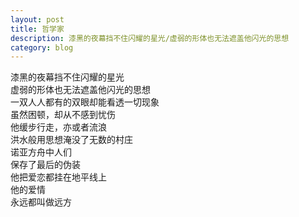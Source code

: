 ```yaml
---
layout: post
title: 哲学家
description: 漆黑的夜幕挡不住闪耀的星光/虚弱的形体也无法遮盖他闪光的思想
category: blog
---
```


漆黑的夜幕挡不住闪耀的星光  
虚弱的形体也无法遮盖他闪光的思想  
一双人人都有的双眼却能看透一切现象  
虽然困顿，却从不感到忧伤  
他缓步行走，亦或者流浪  
洪水般用思想淹没了无数的村庄  
诺亚方舟中人们  
保存了最后的伪装  
他把爱恋都挂在地平线上  
他的爱情  
永远都叫做远方  